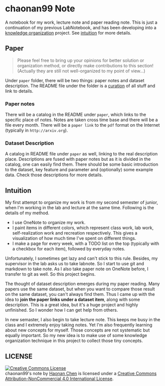 # chaonan99 Note
A notebook for my work, lecture note and paper reading note. This is just a continuation of my previous LabNotebook, and has been developing into a [knowledge organization](https://en.wikipedia.org/wiki/Knowledge_organization) project. See [intuition](#intuition) for more details.

## Paper

> Please feel free to bring up your opinions for better solution or organization method, or directly make contributions to this section! (Actually they are still not well-organized to my point of view...)

Under `paper` folder, there will be two things: paper notes and dataset description. The README file under the folder is a [curation](http://whatis.techtarget.com/definition/content-curation) of all stuff and link to details.

### Paper notes

There will be a catalog in the README under `paper`, which links to the specific place of notes. Notes are taken cross time base and there will be a file every month. There will be a `paper link` to the `pdf` format on the Internet (typically in `http://arxiv.org`).

### Dataset Description

A catalog in README file under `paper` as well, linking to the real description place. Descriptions are fused with paper notes but as it is divided in the catalog, one can easily find them. There should be some basic introduction to the dataset, key feature and parameter and (optionally) some example data. Check those descriptions for more details.

## Intuition
My first attempt to organize my work is from my second semester of junior, when I'm working in the lab and lecture at the same time. Following is the details of my method.

* I use OneNote to organize my work.
* I paint items in different colors, which represent class work, lab work, self-realization work and recreation respectively. This gives a visualization of how much time I've spent on different things.
* I make a page for every week, with a TODO list on the top (typically with a checkbox for each item), followed by everyday notes.

Unfortunately, I sometimes get lazy and can't stick to this rule. Besides, my supervisor in the lab asks us to take labnote. So I start to use git and markdown to take note. As I also take paper note on OneNote before, I transfer to git as well. So this project begins.

The thought of dataset description emerges during my paper reading. Many papers use the same dataset, but when you want to compare those result on the same dataset, you can't always find them. Thus I came up with the idea to **join the paper links under a dataset item**, along with some description. This is a great idea, but it's a huge project and highly unfinished. So I wonder how I can get help from others.

In new semaster, I also begin to take lecture note. This keeps me busy in the class and I extremely enjoy taking notes. Yet I'm also frequently learning about new concepts for myself. Those concepts are not systematic but equally important. So my new idea is to make use of some knowledge organization technique in this project to collect those tiny concepts.

## LICENSE
<!-- <a rel="license" href="http://creativecommons.org/licenses/by/4.0/"><img alt="Creative Commons License" style="border-width:0" src="https://i.creativecommons.org/l/by/4.0/88x31.png" /></a><br /><span xmlns:dct="http://purl.org/dc/terms/" property="dct:title">chaonan99's note</span> by <a xmlns:cc="http://creativecommons.org/ns#" href="https://chaonan99.github.io" property="cc:attributionName" rel="cc:attributionURL">Haonan Chen</a> is licensed under a <a rel="license" href="http://creativecommons.org/licenses/by/4.0/">Creative Commons Attribution 4.0 International License</a>. -->

<a rel="license" href="http://creativecommons.org/licenses/by-nc/4.0/"><img alt="Creative Commons License" style="border-width:0" src="https://i.creativecommons.org/l/by-nc/4.0/80x15.png" /></a><br /><span xmlns:dct="http://purl.org/dc/terms/" property="dct:title">chaonan99's note</span> by <a xmlns:cc="http://creativecommons.org/ns#" href="https://chaonan99.github.io" property="cc:attributionName" rel="cc:attributionURL">Haonan Chen</a> is licensed under a <a rel="license" href="http://creativecommons.org/licenses/by-nc/4.0/">Creative Commons Attribution-NonCommercial 4.0 International License</a>.